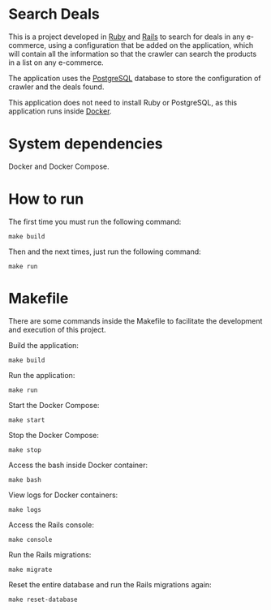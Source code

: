 # Search Deals

This is a project developed in [Ruby]() and [Rails]() to search for deals in any e-commerce, using a configuration that be added on the application, which will contain all the information so that the crawler can search the products in a list on any e-commerce.

The application uses the [PostgreSQL](https://www.postgresql.org/) database to store the configuration of crawler and the deals found.

This application does not need to install Ruby or PostgreSQL, as this application runs inside [Docker](https://www.docker.com/).

# System dependencies

Docker and Docker Compose.

# How to run

The first time you must run the following command:

```
make build
```

Then and the next times, just run the following command:

```
make run
```

# Makefile

There are some commands inside the Makefile to facilitate the development and execution of this project.

Build the application:

```
make build
```

Run the application:

```
make run
```

Start the Docker Compose:

```
make start
```

Stop the Docker Compose:

```
make stop
```

Access the bash inside Docker container:

```
make bash
```

View logs for Docker containers:

```
make logs
```

Access the Rails console:

```
make console
```

Run the Rails migrations:

```
make migrate
```

Reset the entire database and run the Rails migrations again:

```
make reset-database
```

